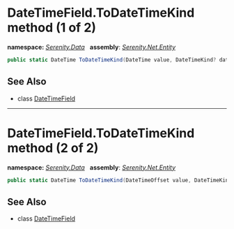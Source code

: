 # DateTimeField.ToDateTimeKind method (1 of 2)
**namespace:** *[Serenity.Data](../../README.md#serenity.data-namespace)*   **assembly**: *[Serenity.Net.Entity](../../README.md)*

```csharp
public static DateTime ToDateTimeKind(DateTime value, DateTimeKind? dateTimeKind)
```

## See Also

* class [DateTimeField](../DateTimeField.md)

---

# DateTimeField.ToDateTimeKind method (2 of 2)
**namespace:** *[Serenity.Data](../../README.md#serenity.data-namespace)*   **assembly**: *[Serenity.Net.Entity](../../README.md)*

```csharp
public static DateTime ToDateTimeKind(DateTimeOffset value, DateTimeKind? dateTimeKind)
```

## See Also

* class [DateTimeField](../DateTimeField.md)